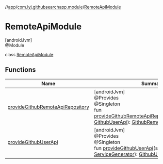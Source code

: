 //[app](../../../index.md)/[com.lyj.githubsearchapp.module](../index.md)/[RemoteApiModule](index.md)

# RemoteApiModule

[androidJvm]\
@Module

class [RemoteApiModule](index.md)

## Functions

| Name | Summary |
|---|---|
| [provideGithubRemoteApiRepository](provide-github-remote-api-repository.md) | [androidJvm]<br>@Provides<br>@Singleton<br>fun [provideGithubRemoteApiRepository](provide-github-remote-api-repository.md)(githubUserApi: [GithubUserApi](../../com.lyj.githubsearchapp.data.source.remote.service/-github-user-api/index.md)): [GithubRemoteApiRepository](../../com.lyj.githubsearchapp.domain.repository/-github-remote-api-repository/index.md) |
| [provideGithubUserApi](provide-github-user-api.md) | [androidJvm]<br>@Provides<br>@Singleton<br>fun [provideGithubUserApi](provide-github-user-api.md)(serviceGenerator: [ServiceGenerator](../../com.lyj.githubsearchapp.data.source.remote/-service-generator/index.md)): [GithubUserApi](../../com.lyj.githubsearchapp.data.source.remote.service/-github-user-api/index.md) |
